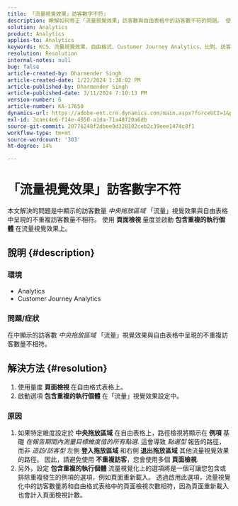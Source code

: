 ```yaml
---
title: 「流量視覺效果」訪客數字不符」
description: 瞭解如何修正「流量視覺效果」訪客數與自由表格中的訪客數不符的問題。 使用量度頁面檢視功能。
solution: Analytics
product: Analytics
applies-to: Analytics
keywords: KCS、流量視覺效果、自由格式、Customer Journey Analytics、比對、訪客
resolution: Resolution
internal-notes: null
bug: false
article-created-by: Dharmender Singh
article-created-date: 1/22/2024 1:38:02 PM
article-published-by: Dharmender Singh
article-published-date: 3/11/2024 7:10:13 PM
version-number: 6
article-number: KA-17650
dynamics-url: https://adobe-ent.crm.dynamics.com/main.aspx?forceUCI=1&pagetype=entityrecord&etn=knowledgearticle&id=60433671-2bb9-ee11-a569-6045bd006149
exl-id: 3caec4e6-f14e-4950-a1da-71a48f20a6db
source-git-commit: 20776248f2dbee0d328102ceb2c39eee1474c8f1
workflow-type: tm+mt
source-wordcount: '303'
ht-degree: 14%

---
```


# 「流量視覺效果」訪客數字不符


本文解決的問題是中顯示的訪客數量 *中央拖放區域* 「流量」視覺效果與自由表格中呈現的不重複訪客數量不相符。 使用 <b>頁面檢視 </b>量度並啟動 <b>包含重複的執行個體</b> 在流量視覺效果上。

## 說明 {#description}


### <b>環境</b>

- Analytics
- Customer Journey Analytics




### <b>問題/症狀</b>

在中顯示的訪客數 *中央拖放區域* 「流量」視覺效果與自由表格中呈現的不重複訪客數量不相符。


## 解決方法 {#resolution}


1. 使用量度 <b>頁面檢視 </b>在自由格式表格上。
2. 啟動選項 <b>包含重複的執行個體</b> 在「流量」視覺效果設定中。


### 原因

1. 如果特定維度設定於 <b>中央拖放區域</b> 在自由表格上，路徑檢視將顯示在 <b>例項</b> 基礎 *在報告期間內測量目標維度值的所有點選*. 這會導致 *點選型* 報告的路徑，而非 *造訪/訪客型* 左側 <b>登入拖放區域</b> 和右側 <b>退出拖放區域</b> 其他流量視覺效果的路徑。 因此，請避免使用 <b>不重複訪客</b>，您會使用多個 <b>頁面檢視</b>.
2. 另外，設定 <b>包含重複的執行個體</b> 流量視覺化上的選項將是一個可讓您包含或排除重複發生的例項的選項，例如頁面重新載入。 透過啟用此選項，流量視覺化中的訪客數量將和自由格式表格中的頁面檢視次數相符，因為頁面重新載入也會計入頁面檢視計數。
